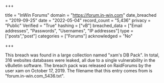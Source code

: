 +++

title = "InWin Forums"
domain = "https://forum.in-win.com"
date_breached = "2019-09-25"
date = "2022-05-04"
record_count = "5,436"
privacy = "Public"
Verified = "True"
hashing = ["vB"]
breached_data = ["Email addresses", "Passwords", "Usernames", "IP addresses"]
type = ["posts","post"]
categories = ["Forums"]
acknowledged = "No"


+++


This breach was found in a large collection named "xam's DB Pack". In total, 316 websites databases were leaked, all due to a single vulnerability in the vBulletin software. The breach pack was released on RaidForums by the user xam on October 17, 2019. The filename that this entry comes from is "forum.in-win.com_5436.txt".

